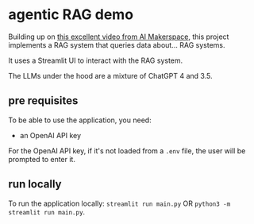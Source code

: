 # agentic RAG demo

Building up on [this excellent video from AI Makerspace](https://www.youtube.com/watch?v=SEA3eJrDc-k), this project implements a RAG system that queries data about... RAG systems.

It uses a Streamlit UI to interact with the RAG system.

The LLMs under the hood are a mixture of ChatGPT 4 and 3.5.

## pre requisites

To be able to use the application, you need:

- an OpenAI API key

For the OpenAI API key, if it's not loaded from a `.env` file, the user will be prompted to enter it.

## run locally

To run the application locally: `streamlit run main.py` OR `python3 -m streamlit run main.py`.